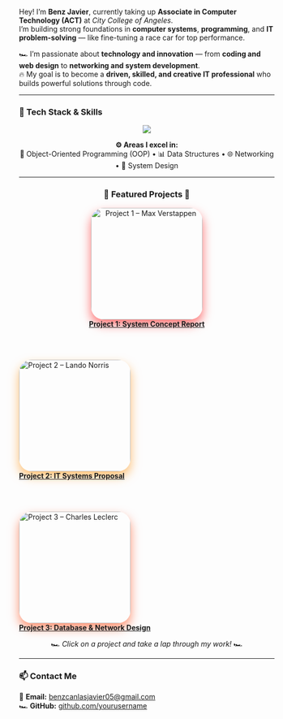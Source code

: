 Hey! I’m **Benz Javier**, currently taking up **Associate in Computer Technology (ACT)** at *City College of Angeles*.  
I’m building strong foundations in **computer systems**, **programming**, and **IT problem-solving** — like fine-tuning a race car for top performance.

🏎️ I’m passionate about **technology and innovation** — from **coding and web design** to **networking and system development**.  
🔥 My goal is to become a **driven, skilled, and creative IT professional** who builds powerful solutions through code.

---

### 🧠 Tech Stack & Skills  

<p align="center">
  <img src="https://skillicons.dev/icons?i=java,python,javascript,html,css,git,github,vscode,netbeans&theme=dark" />
</p>

<p align="center">
  <b>⚙️ Areas I excel in:</b><br>
  🧩 Object-Oriented Programming (OOP) • 📊 Data Structures • 🌐 Networking • 🧠 System Design
</p>

---

<h3 align="center">🏁 Featured Projects 🏁</h3>

<p align="center">

  <!-- Project 1 (Max Verstappen – Red Bull) -->
  <a href="https://docs.google.com/document/d/1_pft0aV4S7Varn34J7FPCqVZyPM1mMrgYIg4trXhZKo/edit?usp=drivesdk" target="_blank">
    <img alt="Project 1 – Max Verstappen" title="Project 1" 
      src="https://media4.giphy.com/media/xT9IgG50Fb7Mi0prBC/giphy.gif" width="220"
      style="border-radius:25px; box-shadow:0 10px 20px rgba(255,0,0,0.55); transition:transform 0.3s, box-shadow 0.3s;"
      onmouseover="this.style.transform='scale(1.2)'; this.style.boxShadow='0 20px 30px rgba(255,0,0,0.8)';"
      onmouseout="this.style.transform='scale(1)'; this.style.boxShadow='0 10px 20px rgba(255,0,0,0.55)';"/>
    <br><b>Project 1: System Concept Report</b>
  </a>

  <br><br>

  <!-- Project 2 (Lando Norris – McLaren) -->
  <a href="https://docs.google.com/document/d/1CTLuepA-ARNKHA8OoR0z8Yapa-OmhtKpPawICcqWa_A/edit?usp=sharing" target="_blank">
    <img alt="Project 2 – Lando Norris" title="Project 2" 
      src="https://media4.giphy.com/media/qJp6RZcQ7X1xdzNlhJ/giphy.gif" width="220"
      style="border-radius:25px; box-shadow:0 10px 20px rgba(255,140,0,0.55); transition:transform 0.3s, box-shadow 0.3s;"
      onmouseover="this.style.transform='scale(1.2)'; this.style.boxShadow='0 20px 30px rgba(255,140,0,0.85)';"
      onmouseout="this.style.transform='scale(1)'; this.style.boxShadow='0 10px 20px rgba(255,140,0,0.55)';"/>
    <br><b>Project 2: IT Systems Proposal</b>
  </a>

  <br><br>

  <!-- Project 3 (Charles Leclerc – Ferrari) -->
  <a href="https://docs.google.com/document/d/1TM05XjqK8tfkRDAfzmLQVk6TVrSO7-yDHLqnjbD41R4/edit?usp=drivesdk" target="_blank">
    <img alt="Project 3 – Charles Leclerc" title="Project 3" 
      src="https://media3.giphy.com/media/7TcdtVqC0YzVBP0XzT/giphy.gif" width="220"
      style="border-radius:25px; box-shadow:0 10px 20px rgba(255,60,0,0.55); transition:transform 0.3s, box-shadow 0.3s;"
      onmouseover="this.style.transform='scale(1.2)'; this.style.boxShadow='0 20px 30px rgba(255,60,0,0.85)';"
      onmouseout="this.style.transform='scale(1)'; this.style.boxShadow='0 10px 20px rgba(255,60,0,0.55)';"/>
    <br><b>Project 3: Database & Network Design</b>
  </a>

</p>

<p align="center">
  🏎️ <i>Click on a project and take a lap through my work!</i> 🏎️
</p>

---

### 📫 Contact Me  
📧 **Email:** [benzcanlasjavier05@gmail.com](mailto:benzcanlasjavier05@gmail.com)  
🏎️ **GitHub:** [github.com/yourusername](https://github.com/yourusername)
